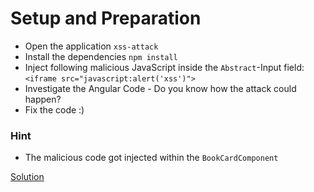# Setup and Preparation

- Open the application `xss-attack`
- Install the dependencies `npm install`
- Inject following malicious JavaScript inside the `Abstract`-Input field: `<iframe src="javascript:alert('xss')">`
- Investigate the Angular Code - Do you know how the attack could happen?
- Fix the code :)

### Hint

- The malicious code got injected within the `BookCardComponent`

[Solution](https://github.com/martinakraus/angular-security-intro-2025/commit/9f22a3ac1f0467f69e395e010878e88368f1f753)
